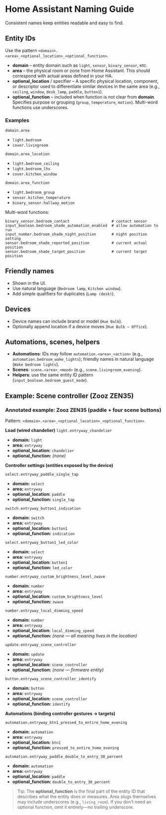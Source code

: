 # Home Assistant Naming Guide

Consistent names keep entities readable and easy to find.

## Entity IDs

Use the pattern `<domain>.<area>_<optional_location>_<optional_function>`.

- **domain** – entity domain such as `light`, `sensor`, `binary_sensor`, etc.
- **area** – the physical room or zone from Home Assistant. This should correspond with actual areas defined in your HA.
- **optional_location** / specifier – A specific physical location, component, or descriptor used to differentiate similar devices in the same area (e.g., `ceiling`, `window`, `desk_lamp`, `paddle`, `button1`).
- **optional_function** – included when function is not clear from **domain**. Specifies purpose or grouping (`group`, `temperature`, `motion`). Multi-word functions use underscores.

### Examples

`domain.area`

- `light.bedroom`
- `cover.livingroom`

`domain.area_location`

- `light.bedroom_ceiling`
- `light.bedroom_lhs`
- `cover.kitchen_window`

`domain.area_function`

- `light.bedroom_group`
- `sensor.kitchen_temperature`
- `binary_sensor.hallway_motion`

Multi-word functions:

```
binary_sensor.bedroom_contact                   # contact sensor
input_boolean.bedroom_shade_automation_enabled  # allow automation to run
input_number.bedroom_shade_night_position       # night position setting
sensor.bedroom_shade_reported_position          # current actual position
sensor.bedroom_shade_target_position            # current target position
```

## Friendly names

- Shown in the UI.
- Use natural language (`Bedroom lamp`, `Kitchen window`).
- Add simple qualifiers for duplicates (`Lamp (desk)`).

## Devices

- Device names can include brand or model (`Hue Bulb`).
- Optionally append location if a device moves (`Hue Bulb – Office`).

## Automations, scenes, helpers

- **Automations**: IDs may follow `automation.<area>_<action>` (e.g., `automation.bedroom_wake_lights`); friendly names in natural language (`Wake bedroom lights`).
- **Scenes**: `scene.<area>_<mood>` (e.g., `scene.livingroom_evening`).
- **Helpers**: use the same entity ID pattern (`input_boolean.bedroom_guest_mode`).

## Example: Scene controller (Zooz ZEN35)

### Annotated example: Zooz ZEN35 (paddle + four scene buttons)

Pattern: `<domain>.<area>_<optional_location>_<optional_function>`

**Load (wired chandelier)**
`light.entryway_chandelier`  
- **domain:** `light`  
- **area:** `entryway`  
- **optional_location:** `chandelier`  
- **optional_function:** *(none)*

**Controller settings (entities exposed by the device)**

`select.entryway_paddle_single_tap`  
- **domain:** `select`  
- **area:** `entryway`  
- **optional_location:** `paddle`  
- **optional_function:** `single_tap`

`switch.entryway_button1_indication`  
- **domain:** `switch`  
- **area:** `entryway`  
- **optional_location:** `button1`  
- **optional_function:** `indication`

`select.entryway_button1_led_color`  
- **domain:** `select`  
- **area:** `entryway`  
- **optional_location:** `button1`  
- **optional_function:** `led_color`

`number.entryway_custom_brightness_level_zwave`  
- **domain:** `number`  
- **area:** `entryway`  
- **optional_location:** `custom_brightness_level`  
- **optional_function:** `zwave`

`number.entryway_local_dimming_speed`  
- **domain:** `number`  
- **area:** `entryway`  
- **optional_location:** `local_dimming_speed`  
- **optional_function:** *(none — all meaning lives in the location)*

`update.entryway_scene_controller`  
- **domain:** `update`  
- **area:** `entryway`  
- **optional_location:** `scene_controller`  
- **optional_function:** *(none — firmware entity)*

`button.entryway_scene_controller_identify`  
- **domain:** `button`  
- **area:** `entryway`  
- **optional_location:** `scene_controller`  
- **optional_function:** `identify`

**Automations (binding controller gestures → targets)**

`automation.entryway_btn1_pressed_to_entire_home_evening`  
- **domain:** `automation`  
- **area:** `entryway`  
- **optional_location:** `btn1`  
- **optional_function:** `pressed_to_entire_home_evening`

`automation.entryway_paddle_double_to_entry_30_percent`  
- **domain:** `automation`  
- **area:** `entryway`  
- **optional_location:** `paddle`  
- **optional_function:** `double_to_entry_30_percent`

> Tip: The **optional_function** is the final part of the entity ID that describes what the entity does or measures. Area slugs themselves may include underscores (e.g., `living_room`). If you don’t need an optional function, omit it entirely—no trailing underscore.
